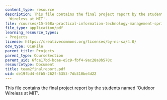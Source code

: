 ```yaml
---
content_type: resource
description: This file contains the final project report by the students named 'Outdoor
  Wireless at MIT'.
file: /courses/15-568a-practical-information-technology-management-spring-2005/de19fbd46fb5262f53537db310be4d22_team2finalreport.pdf
file_type: application/pdf
learning_resource_types:
- Projects
license: https://creativecommons.org/licenses/by-nc-sa/4.0/
ocw_type: OCWFile
parent_title: Projects
parent_type: CourseSection
parent_uid: 6fce17bd-bcae-e5c9-fbf4-9ac28a0b570c
resourcetype: Document
title: team2finalreport.pdf
uid: de19fbd4-6fb5-262f-5353-7db310be4d22
---
```

This file contains the final project report by the students named 'Outdoor Wireless at MIT'.